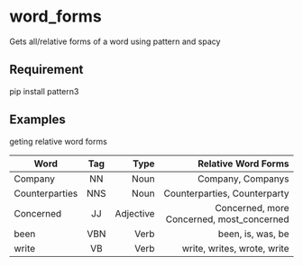 # word_forms
Gets all/relative forms of a word using pattern and spacy

## Requirement
pip install pattern3

## Examples

geting relative word forms

| Word              | Tag      | Type      | Relative Word Forms                      |
| -------------     |:--------:| ---------:| ----------------------------------------:|
| Company           | NN       |   Noun    |Company, Companys                         |
| Counterparties    | NNS      |   Noun    |Counterparties, Counterparty              |
| Concerned         | JJ       | Adjective |Concerned, more Concerned, most_concerned |
| been              | VBN      |   Verb    |been, is, was, be                         |
| write             | VB       |   Verb    |write, writes, wrote, write               |



